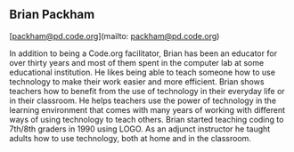 ## Brian Packham

[packham@pd.code.org](mailto: packham@pd.code.org)

In addition to being a Code.org facilitator, Brian has been an educator for over thirty years and most of them spent in the computer lab at some educational institution. He likes being able to teach someone how to use technology to make their work easier and more efficient. Brian shows teachers how to benefit from the use of technology in their everyday life or in their classroom. He helps teachers use the power of technology in the learning environment that comes with many years of working with different ways of using technology to teach others. Brian started teaching coding to 7th/8th graders in 1990 using LOGO.  As an adjunct instructor he taught adults how to use technology, both at home and in the classroom.
